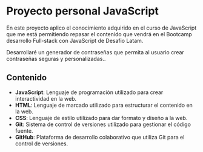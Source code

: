 # Proyecto personal JavaScript

En este proyecto aplico el conocimiento adquirido en el curso de JavaScript que me está permitiendo repasar el contenido que vendrá en el Bootcamp desarrollo Full-stack con JavaScript de Desafio Latam.

Desarrollaré un generador de contraseñas que permita al usuario crear contraseñas seguras y personalizadas..

## Contenido
- **JavaScript**: Lenguaje de programación utilizado para crear interactividad en la web.
- **HTML**: Lenguaje de marcado utilizado para estructurar el contenido en la web.
- **CSS**: Lenguaje de estilo utilizado para dar formato y diseño a la web.
- **Git**: Sistema de control de versiones utilizado para gestionar el código fuente.
- **GitHub**: Plataforma de desarrollo colaborativo que utiliza Git para el control de versiones.

